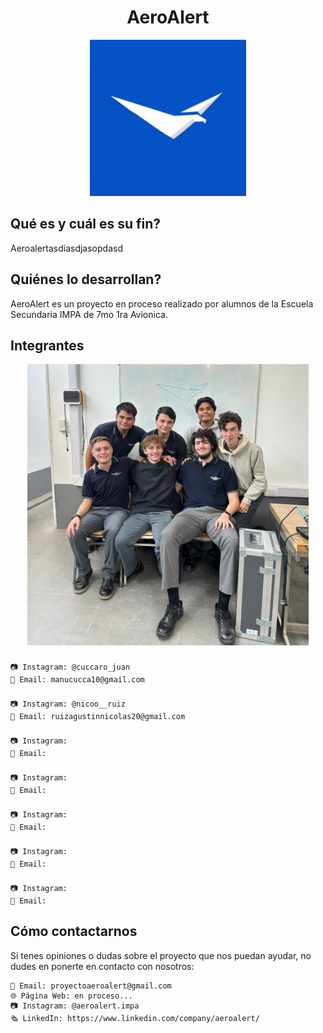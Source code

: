 <div align="center">

# AeroAlert

<img src="logoaeroalert.jpg" alt="Logo proyecto" width="250"/>

</div>

## Qué es y cuál es su fin?

Aeroalertasdiasdjasopdasd

## Quiénes lo desarrollan?
AeroAlert es un proyecto en proceso realizado por alumnos de la Escuela Secundaria IMPA de 7mo 1ra Avionica.

## Integrantes
<div align="center">

<img src="imagengrupal.jpg" alt="Integrantes" width="450"/>

</div>

### 
    📷 Instagram: @cuccaro_juan
    📧 Email: manucucca10@gmail.com
### 
    📷 Instagram: @nicoo__ruiz
    📧 Email: ruizagustinnicolas20@gmail.com 
### 
    📷 Instagram:
    📧 Email:
### 
    📷 Instagram:
    📧 Email: 
### 
    📷 Instagram: 
    📧 Email:
### 
    📷 Instagram:
    📧 Email:
### 
    📷 Instagram:
    📧 Email:

## Cómo contactarnos
Si tenes opiniones o dudas sobre el proyecto que nos puedan ayudar, no dudes en ponerte en contacto con nosotros:

    📧 Email: proyectoaeroalert@gmail.com
    🌐 Página Web: en proceso...
    📷 Instagram: @aeroalert.impa
    🗞️ LinkedIn: https://www.linkedin.com/company/aeroalert/
